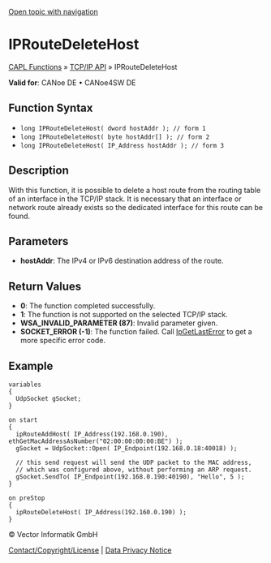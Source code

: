 [Open topic with navigation](../../../../../CANoeDEFamily.htm#Topics/CAPLFunctions/TCPIPAPI/Functions/CAPLfunctionIPRouteDeleteHost.md)

# IPRouteDeleteHost

[CAPL Functions](../../CAPLfunctions.md) » [TCP/IP API](../CAPLfunctionsTCPIPOverview.md) » IPRouteDeleteHost

**Valid for**: CANoe DE • CANoe4SW DE

## Function Syntax

- `long IPRouteDeleteHost( dword hostAddr ); // form 1`
- `long IPRouteDeleteHost( byte hostAddr[] ); // form 2`
- `long IPRouteDeleteHost( IP_Address hostAddr ); // form 3`

## Description

With this function, it is possible to delete a host route from the routing table of an interface in the TCP/IP stack. It is necessary that an interface or network route already exists so the dedicated interface for this route can be found.

## Parameters

- **hostAddr**: The IPv4 or IPv6 destination address of the route.

## Return Values

- **0**: The function completed successfully.
- **1**: The function is not supported on the selected TCP/IP stack.
- **WSA_INVALID_PARAMETER (87)**: Invalid parameter given.
- **SOCKET_ERROR (-1)**: The function failed. Call [IpGetLastError](CAPLfunctionIPGetLastError.md) to get a more specific error code.

## Example

```plaintext
variables
{
  UdpSocket gSocket;
}

on start
{
  ipRouteAddHost( IP_Address(192.168.0.190), ethGetMacAddressAsNumber("02:00:00:00:00:BE") );
  gSocket = UdpSocket::Open( IP_Endpoint(192.168.0.18:40018) );

  // this send request will send the UDP packet to the MAC address,
  // which was configured above, without performing an ARP request.
  gSocket.SendTo( IP_Endpoint(192.168.0.190:40190), "Hello", 5 );
}

on preStop
{
  ipRouteDeleteHost( IP_Address(192.160.0.190) );
}
```

© Vector Informatik GmbH

[Contact/Copyright/License](../../../Shared/ContactCopyrightLicense.md) | [Data Privacy Notice](https://www.vector.com/int/en/company/get-info/privacy-policy/)